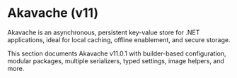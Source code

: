 # Akavache (v11)

Akavache is an asynchronous, persistent key-value store for .NET applications, ideal for local caching, offline enablement, and secure storage.

This section documents Akavache v11.0.1 with builder-based configuration, modular packages, multiple serializers, typed settings, image helpers, and more.
